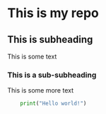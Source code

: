 # This is my repo

## This is subheading

This is some text

### This is a sub-subheading

This is some more text

```python
    print("Hello world!")
```